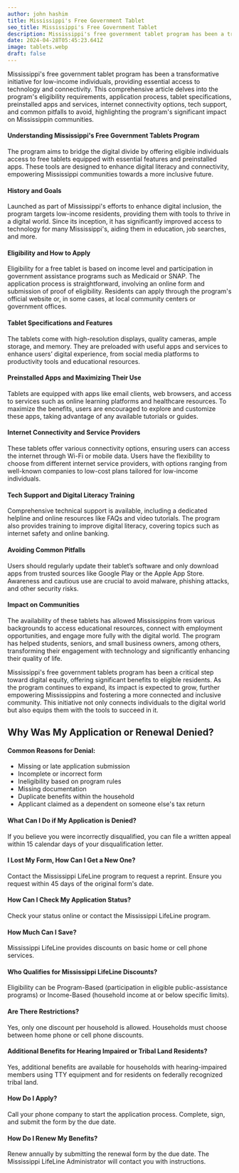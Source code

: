 ```yaml
---
author: john hashim
title: Mississippi's Free Government Tablet 
seo_title: Mississippi's Free Government Tablet 
description: Mississippi's free government tablet program has been a transformative initiative for low-income individuals, providing essential access to technology and connectivity.
date: 2024-04-28T05:45:23.641Z
image: tablets.webp
draft: false
---
```


Mississippi's free government tablet program has been a transformative initiative for low-income individuals, providing essential access to technology and connectivity. This comprehensive article delves into the program's eligibility requirements, application process, tablet specifications, preinstalled apps and services, internet connectivity options, tech support, and common pitfalls to avoid, highlighting the program's significant impact on Mississippin communities.

#### Understanding Mississippi's Free Government Tablets Program

The program aims to bridge the digital divide by offering eligible individuals access to free tablets equipped with essential features and preinstalled apps. These tools are designed to enhance digital literacy and connectivity, empowering Mississippi communities towards a more inclusive future.

#### History and Goals

Launched as part of Mississippi's efforts to enhance digital inclusion, the program targets low-income residents, providing them with tools to thrive in a digital world. Since its inception, it has significantly improved access to technology for many Mississippi's, aiding them in education, job searches, and more.

#### Eligibility and How to Apply

Eligibility for a free tablet is based on income level and participation in government assistance programs such as Medicaid or SNAP. The application process is straightforward, involving an online form and submission of proof of eligibility. Residents can apply through the program's official website or, in some cases, at local community centers or government offices.

#### Tablet Specifications and Features

The tablets come with high-resolution displays, quality cameras, ample storage, and memory. They are preloaded with useful apps and services to enhance users’ digital experience, from social media platforms to productivity tools and educational resources.

#### Preinstalled Apps and Maximizing Their Use

Tablets are equipped with apps like email clients, web browsers, and access to services such as online learning platforms and healthcare resources. To maximize the benefits, users are encouraged to explore and customize these apps, taking advantage of any available tutorials or guides.

#### Internet Connectivity and Service Providers

These tablets offer various connectivity options, ensuring users can access the internet through Wi-Fi or mobile data. Users have the flexibility to choose from different internet service providers, with options ranging from well-known companies to low-cost plans tailored for low-income individuals.

#### Tech Support and Digital Literacy Training

Comprehensive technical support is available, including a dedicated helpline and online resources like FAQs and video tutorials. The program also provides training to improve digital literacy, covering topics such as internet safety and online banking.

#### Avoiding Common Pitfalls

Users should regularly update their tablet’s software and only download apps from trusted sources like Google Play or the Apple App Store. Awareness and cautious use are crucial to avoid malware, phishing attacks, and other security risks.

#### Impact on Communities

The availability of these tablets has allowed Mississippins from various backgrounds to access educational resources, connect with employment opportunities, and engage more fully with the digital world. The program has helped students, seniors, and small business owners, among others, transforming their engagement with technology and significantly enhancing their quality of life.


Mississippi's free government tablets program has been a critical step toward digital equity, offering significant benefits to eligible residents. As the program continues to expand, its impact is expected to grow, further empowering Mississippins and fostering a more connected and inclusive community. This initiative not only connects individuals to the digital world but also equips them with the tools to succeed in it.


## Why Was My Application or Renewal Denied?

#### Common Reasons for Denial:
- Missing or late application submission
- Incomplete or incorrect form
- Ineligibility based on program rules
- Missing documentation
- Duplicate benefits within the household
- Applicant claimed as a dependent on someone else's tax return

#### What Can I Do if My Application is Denied?

If you believe you were incorrectly disqualified, you can file a written appeal within 15 calendar days of your disqualification letter.

#### I Lost My Form, How Can I Get a New One?

Contact the Mississippi LifeLine program to request a reprint. Ensure you request within 45 days of the original form's date.

#### How Can I Check My Application Status?

Check your status online or contact the Mississippi LifeLine program.

#### How Much Can I Save?

Mississippi LifeLine provides discounts on basic home or cell phone services.

#### Who Qualifies for Mississippi LifeLine Discounts?

Eligibility can be Program-Based (participation in eligible public-assistance programs) or Income-Based (household income at or below specific limits).

#### Are There Restrictions?

Yes, only one discount per household is allowed. Households must choose between home phone or cell phone discounts.

#### Additional Benefits for Hearing Impaired or Tribal Land Residents?

Yes, additional benefits are available for households with hearing-impaired members using TTY equipment and for residents on federally recognized tribal land.

#### How Do I Apply?

Call your phone company to start the application process. Complete, sign, and submit the form by the due date.

#### How Do I Renew My Benefits?

Renew annually by submitting the renewal form by the due date. The Mississippi LifeLine Administrator will contact you with instructions.
